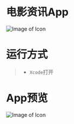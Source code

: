 # 电影资讯App

![Image of Icon](http://up526.com/github/movieicon.jpg)

# 运行方式
  > - `Xcode`打开

# App预览
![Image of Icon](http://up526.com/github/kkmovie.jpg)
